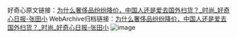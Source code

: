 好奇心原文链接：[为什么奢侈品纷纷降价，中国人还是爱去国外扫货？_时尚_好奇心日报-张田小](https://www.qdaily.com/articles/8479.html)
WebArchive归档链接：[为什么奢侈品纷纷降价，中国人还是爱去国外扫货？_时尚_好奇心日报-张田小](http://web.archive.org/web/20190623152927/https://www.qdaily.com/articles/8479.html)
![image](http://ww3.sinaimg.cn/large/007d5XDpgy1g3vdazn2itj30u03te4qp)